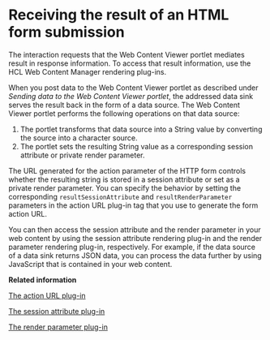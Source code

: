 # Receiving the result of an HTML form submission

The interaction requests that the Web Content Viewer portlet mediates result in response information. To access that result information, use the HCL Web Content Manager rendering plug-ins.

When you post data to the Web Content Viewer portlet as described under *Sending data to the Web Content Viewer portlet*, the addressed data sink serves the result back in the form of a data source. The Web Content Viewer portlet performs the following operations on that data source:

1.  The portlet transforms that data source into a String value by converting the source into a character source.
2.  The portlet sets the resulting String value as a corresponding session attribute or private render parameter.

The URL generated for the action parameter of the HTTP form controls whether the resulting string is stored in a session attribute or set as a private render parameter. You can specify the behavior by setting the corresponding `resultSessionAttribute` and `resultRenderParameter` parameters in the action URL plug-in tag that you use to generate the form action URL.

You can then access the session attribute and the render parameter in your web content by using the session attribute rendering plug-in and the render parameter rendering plug-in, respectively. For example, if the data source of a data sink returns JSON data, you can process the data further by using JavaScript that is contained in your web content.


**Related information**  


[The action URL plug-in](../../../../manage_content/wcm/wcm_artifacts/tags/creating_web_content_tags/creating_plugin_tag/portlet_plugins/plrf_rendr_plugin_actionurl.md)

[The session attribute plug-in](../../../../manage_content/wcm/wcm_artifacts/tags/creating_web_content_tags/creating_plugin_tag/rendering_state_plugins/plrf_rendr_plugin_session_attrbt.md)

[The render parameter plug-in](../../../../manage_content/wcm/wcm_artifacts/tags/creating_web_content_tags/creating_plugin_tag/rendering_state_plugins/plrf_rendr_plugin_render_parm.md)

